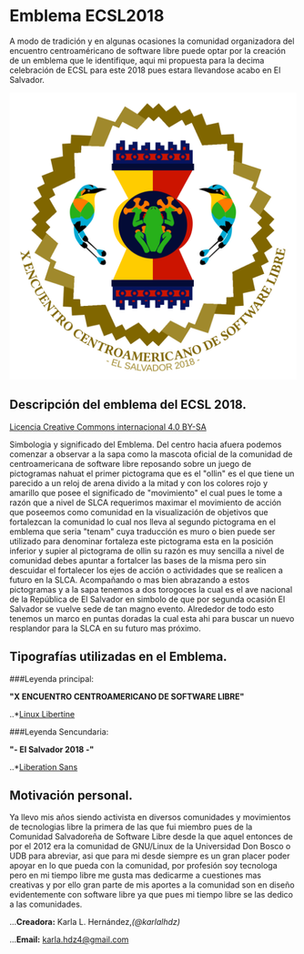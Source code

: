 # Emblema ECSL2018
A modo de tradición y en algunas ocasiones la comunidad organizadora del encuentro centroaméricano de software libre puede optar por la creación de un emblema que le identifique, aqui mi propuesta para la decima celebración de ECSL para este 2018 pues estara llevandose acabo en El Salvador.

![Emblema ECSL2018](https://raw.githubusercontent.com/karlalhdz/emblemaECSL2018/master/EmblemaECSL18_KarlaHernandez.png)

## Descripción del emblema del ECSL 2018.
[Licencia Creative Commons internacional 4.0 BY-SA](https://creativecommons.org/licenses/by-sa/4.0/deed.es_ES) 

Simbologia y significado del Emblema.
Del centro hacia afuera podemos comenzar a observar a la sapa como la mascota oficial de la comunidad de centroamericana de software libre reposando sobre un juego de pictogramas nahuat el primer pictograma que es el "ollin" es el que tiene un parecido a un reloj de arena divido a la mitad y con los colores rojo y amarillo que posee el significado de "movimiento" el cual pues le tome a razón que a nivel de SLCA requerimos maximar el movimiento de acción que poseemos como comunidad en la visualización de objetivos que fortalezcan la comunidad lo cual nos lleva al segundo pictograma en el emblema que seria "tenam" cuya traducción es muro o bien puede ser utilizado para denominar fortaleza este pictograma esta en la posición inferior y supier al pictograma de ollin su razón es muy sencilla a nivel de comunidad debes apuntar a fortalcer las bases de la misma pero sin descuidar el fortalecer los ejes de acción o actividades que se realicen a futuro en la SLCA. Acompañando o mas bien abrazando a estos pictogramas y a la sapa tenemos a dos torogoces la cual es el ave nacional de la República de El Salvador en simbolo de que por segunda ocasión El Salvador se vuelve sede de tan magno evento. Alrededor de todo esto tenemos un marco en puntas doradas la cual esta ahi para buscar un nuevo resplandor para la SLCA en su futuro mas próximo. 

## Tipografías utilizadas en el Emblema.
###Leyenda principal: 

**"X ENCUENTRO CENTROAMERICANO DE SOFTWARE LIBRE"** 

..*[Linux Libertine](https://www.dafont.com/es/linux-libertine.font)

###Leyenda Sencundaria: 

**"- El Salvador 2018 -"**

..*[Liberation Sans](https://www.fontsquirrel.com/fonts/liberation-sans)

## Motivación personal. 
Ya llevo mis años siendo activista en diversos comunidades y movimientos de tecnologias libre la primera de las que fui miembro pues de la Comunidad Salvadoreña de Software Libre desde la que aquel entonces de por el 2012 era la comunidad de GNU/Linux de la Universidad Don Bosco o UDB para abreviar, asi que para mi desde siempre es un gran placer poder apoyar en lo que pueda con la comunidad, por profesión soy tecnologa pero en mi tiempo libre me gusta mas dedicarme a cuestiones mas creativas y por ello gran parte de mis aportes a la comunidad son en diseño evidentemente con software libre ya que pues mi tiempo libre se las dedico a las comunidades.

...**Creadora:** Karla L. Hernández,*(@karlalhdz)*

...**Email:** karla.hdz4@gmail.com

